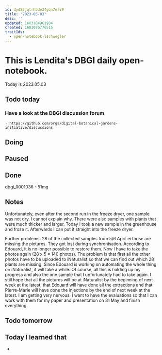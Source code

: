 ```yaml
---
id: 3yd85jqtrhbde34gqn7efi9
title: '2023-05-03'
desc: ''
updated: 1683104961904
created: 1683096770516
traitIds:
  - open-notebook-lschwegler
---
```


# This is Lendita's DBGI daily open-notebook.

Today is 2023.05.03

## Todo today

### Have a look at the DBGI discussion forum
    - https://github.com/orgs/digital-botanical-gardens-initiative/discussions
###
###

## Doing

## Paused

## Done
dbgi_0001036 - 51mg

## Notes
Unfortunately, even after the second run in the freeze dryer, one sample was not dry. I cannot explain why. There were also samples with plants that were much thicker and larger. Today I took a new sample in the greenhouse and froze it. Afterwards I can put it straight into the freeze dryer. 

Further problems:
28 of the collected samples from 5/6 April ei those are missing the pictures. They got lost during synchronisation. According to Edouard, it is no longer possible to restore them. Now I have to take the photos again (28 x 5 = 140 photos). The problem is that first all the other photos have to be uploaded to iNaturalist so that we can find out which 28 plants are missing. Since Edouard is working on automating the whole thing on iNaturalist, it will take a while. Of course, all this is holding up my progress and also the one sample that I unfortunately had to take again. 
I still hope that all the pictures will be at iNaturalist by the beginning of next week at the latest, that Edouard will have done all the extractions and that Pierre-Marie will have done the injections by the end of next week at the latest. 
I am getting very nervous. I want to have the evaluations so that I can work with them for my paper and presentation on 31 May and finish everything.

## Todo tomorrow

###
###
###


## Today I learned that

-